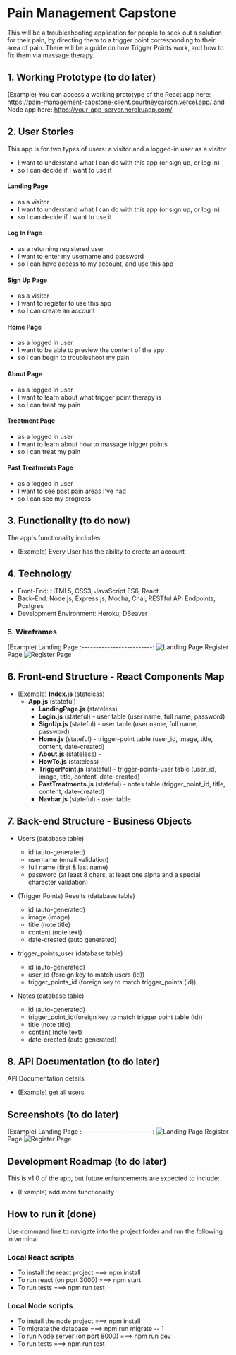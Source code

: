 # Pain Management Capstone 
This will be a troubleshooting application for people to seek out a solution for their pain, by directing them to a trigger point corresponding to their area of pain. There will be a guide on how Trigger Points work, and how to fix them via massage therapy. 


## 1. Working Prototype (to do later)
(Example) You can access a working prototype of the React app here: https://pain-management-capstone-client.courtneycarson.vercel.app/ and Node app here: https://your-app-server.herokuapp.com/


## 2. User Stories 
This app is for two types of users: a visitor and a logged-in user
  as a visitor
* I want to understand what I can do with this app (or sign up, or log in)
* so I can decide if I want to use it

#### Landing Page
* as a visitor
* I want to understand what I can do with this app (or sign up, or log in)
* so I can decide if I want to use it

####  Log In Page
* as a returning registered user
* I want to enter my username and password
* so I can have access to my account, and use this app

####  Sign Up Page
* as a visitor
* I want to register to use this app  
* so I can create an account

####  Home Page
* as a logged in user
* I want to be able to preview the content of the app
* so I can begin to troubleshoot my pain 

####  About Page
* as a logged in user
* I want to learn about what trigger point therapy is
* so I can treat my pain

#### Treatment Page
* as a logged in user
* I want to learn about how to massage trigger points
* so I can treat my pain

#### Past Treatments Page
* as a logged in user
* I want to see past pain areas I've had
* so I can see my progress 








## 3. Functionality (to do now)
The app's functionality includes:
* (Example) Every User has the ability to create an account

## 4. Technology 
* Front-End: HTML5, CSS3, JavaScript ES6, React
* Back-End: Node.js, Express.js, Mocha, Chai, RESTful API Endpoints, Postgres
* Development Environment: Heroku, DBeaver

### 5. Wireframes
(Example) Landing Page
:-------------------------:
![Landing Page](/github-images/wireframes/landing-page-wireframe.png)
Register Page
![Register Page](/github-images/wireframes/register-page-wireframe.png)

## 6. Front-end Structure - React Components Map 
* (Example) __Index.js__ (stateless)
    * __App.js__ (stateful)
        * __LandingPage.js__ (stateless) 
        * __Login.js__ (stateful) - user table (user name, full name, password)
        * __SignUp.js__ (stateful) - user table (user name, full name, password)
        * __Home.js__ (stateful) - trigger-point table (user_id, image,   title, content, date-created)
        * __About.js__ (stateless) -
        * __HowTo.js__ (stateless) -
        * __TriggerPoint.js__ (stateful) - trigger-points-user table (user_id, image, title, content, date-created)
        * __PastTreatments.js__ (stateful) - notes table (trigger_point_id, title, content, date-created)
        * __Navbar.js__ (stateful) - user table
        

## 7. Back-end Structure - Business Objects 
*  Users (database table)
    * id (auto-generated)
    * username (email validation)
    * full name (first & last name)
    * password (at least 8 chars, at least one alpha and a special character validation)

*  (Trigger Points) Results (database table)
    * id (auto-generated)
    * image (image)
    * title (note title)
    * content (note text)
    * date-created (auto generated)

*  trigger_points_user (database table)
    * id (auto-generated)
    * user_id (foreign key to match users (id))
    * trigger_points_id (foreign key to match trigger_points (id))

*  Notes (database table)
    * id (auto-generated)
    * trigger_point_id(foreign key to match trigger point table (id))
    * title (note title)
    * content (note text)
    * date-created (auto generated)


    



## 8. API Documentation (to do later)
API Documentation details:
* (Example) get all users



## Screenshots (to do later)
(Example) Landing Page
:-------------------------:
![Landing Page](/github-images/screenshots/landing-page-screenshot.png)
Register Page
![Register Page](/github-images/screenshots/register-page-screenshot.png)

## Development Roadmap (to do later)
This is v1.0 of the app, but future enhancements are expected to include:
* (Example) add more functionality

## How to run it (done)
Use command line to navigate into the project folder and run the following in terminal

### Local React scripts
* To install the react project ===> npm install
* To run react (on port 3000) ===> npm start
* To run tests ===> npm run test

### Local Node scripts
* To install the node project ===> npm install
* To migrate the database ===> npm run migrate -- 1
* To run Node server (on port 8000) ===> npm run dev
* To run tests ===> npm run test